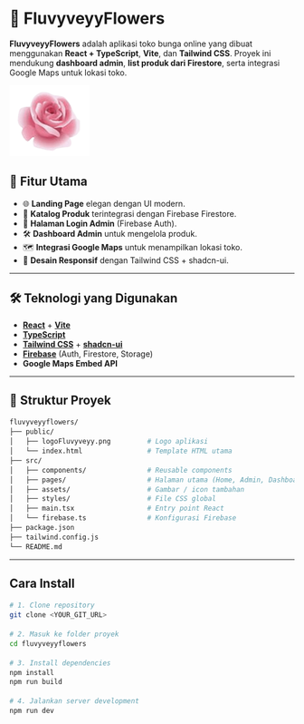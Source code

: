 # 🌸 FluvyveyyFlowers  

**FluvyveyyFlowers** adalah aplikasi toko bunga online yang dibuat menggunakan **React + TypeScript**, **Vite**, dan **Tailwind CSS**. Proyek ini mendukung **dashboard admin**, **list produk dari Firestore**, serta integrasi Google Maps untuk lokasi toko.  

![Logo](public/Logofluvyveyy.png)  

## 🚀 Fitur Utama  

- 🌐 **Landing Page** elegan dengan UI modern.  
- 🛒 **Katalog Produk** terintegrasi dengan Firebase Firestore.  
- 🔐 **Halaman Login Admin** (Firebase Auth).  
- 🛠️ **Dashboard Admin** untuk mengelola produk.  
- 🗺️ **Integrasi Google Maps** untuk menampilkan lokasi toko.  
- 📱 **Desain Responsif** dengan Tailwind CSS + shadcn-ui.  

---

## 🛠️ Teknologi yang Digunakan  

- **[React](https://react.dev/)** + **[Vite](https://vitejs.dev/)**  
- **[TypeScript](https://www.typescriptlang.org/)**  
- **[Tailwind CSS](https://tailwindcss.com/)** + **[shadcn-ui](https://ui.shadcn.com/)**  
- **[Firebase](https://firebase.google.com/)** (Auth, Firestore, Storage)  
- **Google Maps Embed API**  

---

## 📂 Struktur Proyek  

```bash
fluvyveyyflowers/
├── public/
│   ├── logoFluvyveyy.png         # Logo aplikasi
│   └── index.html                # Template HTML utama
├── src/
│   ├── components/               # Reusable components
│   ├── pages/                    # Halaman utama (Home, Admin, Dashboard)
│   ├── assets/                   # Gambar / icon tambahan
│   ├── styles/                   # File CSS global
│   ├── main.tsx                  # Entry point React
│   └── firebase.ts               # Konfigurasi Firebase
├── package.json
├── tailwind.config.js
└── README.md
```

---
## Cara Install
```bash
# 1. Clone repository
git clone <YOUR_GIT_URL>

# 2. Masuk ke folder proyek
cd fluvyveyyflowers

# 3. Install dependencies
npm install
npm run build

# 4. Jalankan server development
npm run dev
```
